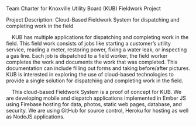 
Team Charter for Knoxville Utility Board (KUB) Fieldwork Project 

Project Description: Cloud-Based Fieldwork System for dispatching and completing work in the field


&nbsp;&nbsp;&nbsp;&nbsp;KUB has multiple applications for dispatching and completing work in the field. This field work consists of jobs like starting a customer’s utility service, reading a meter, restoring power, fixing a water leak, or inspecting a gas line. Each job is dispatched to a field worker, the field worker completes the work and documents the work that was completed. This documentation can include filling out forms and taking before/after pictures. KUB is interested in exploring the use of cloud-based technologies to provide a single solution for dispatching and completing work in the field.

&nbsp;&nbsp;&nbsp;&nbsp;This cloud-based Fieldwork System is a proof of concept for KUB. We are developing mobile and dispatch applications implemented in Ember JS using Firebase hosting for data, photos, static web pages, database, and security. We are using GitHub for source control, Heroku for hosting as well as NodeJS applications.

